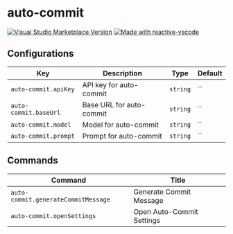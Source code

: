 # auto-commit

<a href="https://marketplace.visualstudio.com/items?itemName=example.ext-name" target="__blank"><img src="https://img.shields.io/visual-studio-marketplace/v/example.ext-name.svg?color=eee&amp;label=VS%20Code%20Marketplace&logo=visual-studio-code" alt="Visual Studio Marketplace Version" /></a>
<a href="https://kermanx.github.io/reactive-vscode/" target="__blank"><img src="https://img.shields.io/badge/made_with-reactive--vscode-%23007ACC?style=flat&labelColor=%23229863"  alt="Made with reactive-vscode" /></a>

## Configurations

<!-- configs -->

| Key                   | Description              | Type     | Default |
| --------------------- | ------------------------ | -------- | ------- |
| `auto-commit.apiKey`  | API key for auto-commit  | `string` | ``      |
| `auto-commit.baseUrl` | Base URL for auto-commit | `string` | ``      |
| `auto-commit.model`   | Model for auto-commit    | `string` | ``      |
| `auto-commit.prompt`  | Prompt for auto-commit   | `string` | ``      |

<!-- configs -->

## Commands

<!-- commands -->

| Command                             | Title                     |
| ----------------------------------- | ------------------------- |
| `auto-commit.generateCommitMessage` | Generate Commit Message   |
| `auto-commit.openSettings`          | Open Auto-Commit Settings |

<!-- commands -->
